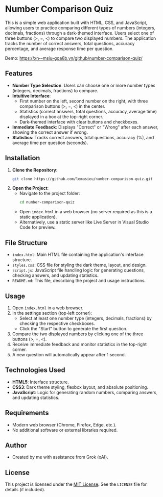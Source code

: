 # Number Comparison Quiz

This is a simple web application built with HTML, CSS, and JavaScript, allowing users to practice comparing different types of numbers (integers, decimals, fractions) through a dark-themed interface. Users select one of three buttons (>, =, <) to compare two displayed numbers. The application tracks the number of correct answers, total questions, accuracy percentage, and average response time per question.</br>

Demo: https://xn--msiu-goa8b.vn/github/number-comparison-quiz/

## Features
- **Number Type Selection**: Users can choose one or more number types (integers, decimals, fractions) to compare.
- **Intuitive Interface**:
  - First number on the left, second number on the right, with three comparison buttons (>, =, <) in the center.
  - Statistics (correct answers, total questions, accuracy, average time) displayed in a box at the top-right corner.
  - Dark-themed interface with clear buttons and checkboxes.
- **Immediate Feedback**: Displays "Correct" or "Wrong" after each answer, showing the correct answer if wrong.
- **Statistics**: Tracks correct answers, total questions, accuracy (%), and average time per question (seconds).

## Installation
1. **Clone the Repository**:
   ```bash
   git clone https://github.com/lemasieu/number-comparison-quiz.git
   ```
2. **Open the Project**:
   - Navigate to the project folder:
     ```bash
     cd number-comparison-quiz
     ```
   - Open `index.html` in a web browser (no server required as this is a static application).
   - Alternatively, use a static server like Live Server in Visual Studio Code for preview.

## File Structure
- `index.html`: Main HTML file containing the application's interface structure.
- `styles.css`: CSS file for styling the dark theme, layout, and design.
- `script.js`: JavaScript file handling logic for generating questions, checking answers, and updating statistics.
- `README.md`: This file, describing the project and usage instructions.

## Usage
1. Open `index.html` in a web browser.
2. In the settings section (top-left corner):
   - Select at least one number type (integers, decimals, fractions) by checking the respective checkboxes.
   - Click the "Start" button to generate the first question.
3. Compare the two displayed numbers by clicking one of the three buttons (>, =, <).
4. Receive immediate feedback and monitor statistics in the top-right corner.
5. A new question will automatically appear after 1 second.

## Technologies Used
- **HTML5**: Interface structure.
- **CSS3**: Dark theme styling, flexbox layout, and absolute positioning.
- **JavaScript**: Logic for generating random numbers, comparing answers, and updating statistics.

## Requirements
- Modern web browser (Chrome, Firefox, Edge, etc.).
- No additional software or external libraries required.

## Author
- Created by me with assistance from Grok (xAI).

## License
This project is licensed under the [MIT License](LICENSE). See the `LICENSE` file for details (if included).
